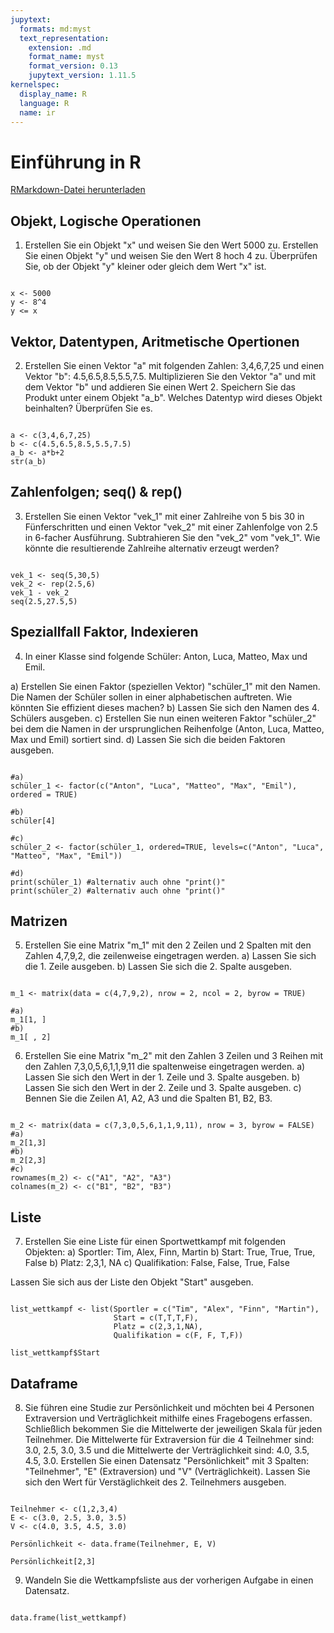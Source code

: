 ```yaml
---
jupytext:
  formats: md:myst
  text_representation:
    extension: .md
    format_name: myst
    format_version: 0.13
    jupytext_version: 1.11.5
kernelspec:
  display_name: R
  language: R
  name: ir
---
```



# Einführung in R

<a href=https://raw.githubusercontent.com/Methods-Berlin/RTraining/main/Aufgaben_rmd/Einfuehrung in R.Rmd download=Einfuehrung in R.Rmd>RMarkdown-Datei herunterladen</a>


## Objekt, Logische Operationen 

1) Erstellen Sie ein Objekt "x" und weisen Sie den Wert 5000 zu. Erstellen Sie einen Objekt "y" und weisen Sie den Wert 8 hoch 4 zu. Überprüfen Sie, ob der Objekt "y" kleiner oder gleich dem Wert "x" ist. 

```{code-cell} r

x <- 5000
y <- 8^4
y <= x

```

## Vektor, Datentypen, Aritmetische Opertionen  

2) Erstellen Sie einen Vektor "a" mit folgenden Zahlen: 3,4,6,7,25 und einen Vektor "b": 4.5,6.5,8.5,5.5,7.5. Multiplizieren Sie den Vektor "a" und mit dem Vektor "b" und addieren Sie einen Wert 2. Speichern Sie das Produkt unter einem Objekt "a_b". Welches Datentyp wird dieses Objekt beinhalten? Überprüfen Sie es. 


```{code-cell} r

a <- c(3,4,6,7,25)
b <- c(4.5,6.5,8.5,5.5,7.5)
a_b <- a*b+2
str(a_b)

```

## Zahlenfolgen; seq() & rep()

3) Erstellen Sie einen Vektor "vek_1" mit einer Zahlreihe von 5 bis 30 in Fünferschritten und einen Vektor "vek_2" mit einer Zahlenfolge von 2.5 in 6-facher Ausführung. Subtrahieren Sie den "vek_2" vom "vek_1". Wie könnte die resultierende Zahlreihe alternativ erzeugt werden?

```{code-cell} r

vek_1 <- seq(5,30,5)
vek_2 <- rep(2.5,6)
vek_1 - vek_2
seq(2.5,27.5,5)

```


## Speziallfall Faktor, Indexieren 

4) In einer Klasse sind folgende Schüler: Anton, Luca, Matteo, Max und Emil. 

a) Erstellen Sie einen  Faktor (speziellen Vektor) "schüler_1" mit den Namen. Die Namen der Schüler sollen in einer alphabetischen auftreten. Wie könnten Sie effizient dieses machen? 
b) Lassen Sie sich den Namen des 4. Schülers ausgeben. 
c) Erstellen Sie nun einen weiteren Faktor "schüler_2" bei dem die Namen in der ursprunglichen Reihenfolge (Anton, Luca, Matteo, Max und Emil) sortiert sind. 
d) Lassen Sie sich die beiden Faktoren ausgeben.

```{code-cell} r

#a)
schüler_1 <- factor(c("Anton", "Luca", "Matteo", "Max", "Emil"), ordered = TRUE)

#b)
schüler[4]

#c)
schüler_2 <- factor(schüler_1, ordered=TRUE, levels=c("Anton", "Luca", "Matteo", "Max", "Emil"))

#d)
print(schüler_1) #alternativ auch ohne "print()"
print(schüler_2) #alternativ auch ohne "print()"

```

## Matrizen 

5) Erstellen Sie eine Matrix "m_1" mit den 2 Zeilen und 2 Spalten mit den Zahlen 4,7,9,2, die zeilenweise  eingetragen werden. 
a) Lassen Sie sich die 1. Zeile ausgeben. 
b) Lassen Sie sich die 2. Spalte ausgeben.

```{code-cell} r

m_1 <- matrix(data = c(4,7,9,2), nrow = 2, ncol = 2, byrow = TRUE)

#a) 
m_1[1, ]
#b) 
m_1[ , 2]

```


6) Erstellen Sie eine Matrix "m_2" mit den Zahlen 3 Zeilen und 3 Reihen mit den Zahlen 7,3,0,5,6,1,1,9,11 die spaltenweise eingetragen werden. 
a) Lassen Sie sich den Wert in der 1. Zeile und 3. Spalte ausgeben. 
b) Lassen Sie sich den Wert in der 2. Zeile und 3. Spalte ausgeben.
c) Bennen Sie die Zeilen A1, A2, A3 und die Spalten B1, B2, B3.

```{code-cell} r

m_2 <- matrix(data = c(7,3,0,5,6,1,1,9,11), nrow = 3, byrow = FALSE)
#a)
m_2[1,3]
#b)
m_2[2,3]
#c)
rownames(m_2) <- c("A1", "A2", "A3")
colnames(m_2) <- c("B1", "B2", "B3")

```

## Liste

7) Erstellen Sie eine Liste für einen Sportwettkampf mit folgenden Objekten: 
a) Sportler: Tim, Alex, Finn, Martin 
b) Start: True, True, True, False
b) Platz: 2,3,1, NA
c) Qualifikation: False, False, True, False

Lassen Sie sich aus der Liste den Objekt "Start" ausgeben.

```{code-cell} r

list_wettkampf <- list(Sportler = c("Tim", "Alex", "Finn", "Martin"),
                       Start = c(T,T,T,F),
                       Platz = c(2,3,1,NA),
                       Qualifikation = c(F, F, T,F))

list_wettkampf$Start

```

## Dataframe 

8) Sie führen eine Studie zur Persönlichkeit und möchten bei 4 Personen Extraversion und Verträglichkeit mithilfe eines Fragebogens erfassen. Schließlich bekommen Sie die Mittelwerte der jeweiligen Skala für jeden Teilnehmer. Die Mittelwerte für Extraversion für die 4 Teilnehmer sind: 3.0, 2.5, 3.0, 3.5 und die Mittelwerte der Verträglichkeit sind: 4.0, 3.5, 4.5, 3.0. Erstellen Sie einen Datensatz "Persönlichkeit" mit 3 Spalten: "Teilnehmer", "E" (Extraversion) und "V" (Verträglichkeit). Lassen Sie sich den Wert für Verstäglichkeit des 2. Teilnehmers ausgeben.    

```{code-cell} r

Teilnehmer <- c(1,2,3,4)
E <- c(3.0, 2.5, 3.0, 3.5)
V <- c(4.0, 3.5, 4.5, 3.0)

Persönlichkeit <- data.frame(Teilnehmer, E, V)

Persönlichkeit[2,3] 

```


9) Wandeln Sie die Wettkampfsliste aus der vorherigen Aufgabe in einen Datensatz. 

```{code-cell} r

data.frame(list_wettkampf)

```


